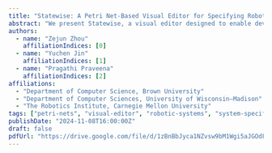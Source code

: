 ```yaml
---
title: "Statewise: A Petri Net-Based Visual Editor for Specifying Robotic Systems"
abstract: "We present Statewise, a visual editor designed to enable developers to model and simulate complex systems using colored Petri nets in an intuitive, graphical way. Utilizing Statewise, we explore two use cases to demonstrate its capabilities. We also discuss potential enhancements to further extend its applicability in more complex scenarios."
authors:
  - name: "Zejun Zhou"
    affiliationIndices: [0]
  - name: "Yuchen Jin"
    affiliationIndices: [1]
  - name: "Pragathi Praveena"
    affiliationIndices: [2]
affiliations:
  - "Department of Computer Science, Brown University"
  - "Department of Computer Sciences, University of Wisconsin–Madison"
  - "The Robotics Institute, Carnegie Mellon University"
tags: ["petri-nets", "visual-editor", "robotic-systems", "system-specification", "modeling", "formal-methods", "robotics", "software-tools", "concurrent-systems", "verification"]
publishDate: "2024-11-08T16:00:00Z"
draft: false
pdfUrl: "https://drive.google.com/file/d/1zBnBbJyca1NZvsw9bM1Wgi5aJGOdFhB-/view"
---
```

